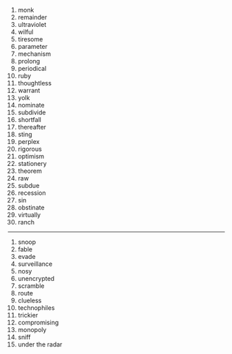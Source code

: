 1. monk
2. remainder
3. ultraviolet
4. wilful
5. tiresome
6. parameter
7. mechanism
8. prolong
9. periodical
10. ruby
11. thoughtless
12. warrant
13. yolk
14. nominate
15. subdivide
16. shortfall
17. thereafter
18. sting
19. perplex
20. rigorous
21. optimism
22. stationery
23. theorem
24. raw
25. subdue
26. recession
27. sin
28. obstinate
29. virtually
30. ranch

********

<privacy>

1. snoop
2. fable
3. evade
4. surveillance
5. nosy
6. unencrypted
7. scramble
8. route
9. clueless
10. technophiles
11. trickier
12. compromising
13. monopoly
14. sniff
15. under the radar

